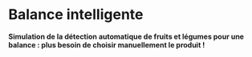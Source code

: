 # **Balance intelligente**

**Simulation de la détection automatique de fruits et légumes pour une balance : plus besoin de choisir manuellement le produit !**
